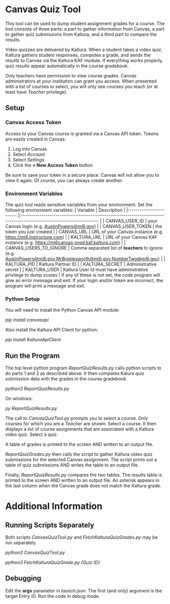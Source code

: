 # Canvas Quiz Tool
This tool can be used to dump student assignment grades for a course.  The tool consists
of three parts:  a part to gather information from Canvas, a part to gather quiz submissions
from Kaltura, and a third part to compare the results.

Video quizzes are delivered by Kaltura.  When a student takes a video quiz, Kaltura gathers
student responses, computes a grade, and sends the results to Canvas via the Kaltura KAF
module.  If everything works properly, quiz results appear automatically in the course
gradebook.

Only teachers have permission to view course grades.  Canvas administrators
at your institution can grant you access.  When presented with a list of courses to
select, you will only see courses you teach (or at least have *Teacher* privilege).

## Setup
### Canvas Access Token
Access to your Canvas course is granted via a Canvas API token.  Tokens are easily created in Canvas:

1. Log into Canvas
2. Select *Account*
3. Select *Settings*
4. Click the **+ New Access Token** button

Be sure to save your token in a secure place.  Canvas will not allow you to view it again.  Of course,
you can always create another.

### Environment Variables
The quiz tool reads sensitive variables from your environment.  Set the following environment variables:
|        Variable        	|                                                     Description                                                     	|
|:----------------------:	|:-------------------------------------------------------------------------------------------------------------------:	|
| CANVAS_USER_ID         	| your Canvas login (e.g. AustinPowers@mi6.gov)                                                                       	|
| CANVAS_USER_TOKEN      	| the token you just created                                                                                          	|
| CANVAS_URL             	| URL of your Canvas instance (e.g. https://mi6.instructure.com)                                                      	|
| KALTURA_URL            	| URL of your Canvas KAF instance (e.g. https://mi6canvas-prod.kaf.kaltura.com)                                       	|
| CANVAS_USERS_TO_IGNORE 	| Comma separated list of **teachers** to ignore (e.g. AustinPowers@mi6.gov,MrBigglesworth@mi6.gov,NumberTwo@mi6.gov) 	|
| KALTURA_PID            	| Kaltura Partner ID                                                                                                  	|
| KALTURA_SECRET         	| Administrative secret                                                                                               	|
| KALTURA_USER           	| Kaltura User Id must have administrative privilege to dump scores                                                   	|
If any of these is not set, the code program will give an error message and exit.  If your login
and/or token are incorrect, the program will print a message and exit.

### Python Setup
You will need to install the Python Canvas API module:

*pip install canvasapi*

Also install the Kaltura API Client for python:

*pip install KalturaApiClient*

## Run the Program
The top level python program *ReportQuizResults.py* calls python scripts to do parts 1 and 2 as described
above.  It then compares Kalura quiz submission data with the grades in the course gradebook.

*python3 ReportQuizResults.py*

On windows:

*py ReportQuizResults.py*

The call to *CanvasQuizTool.py* prompts you to select a course.  Only courses for which you are a *Teacher*
are shown.  Select a course.  It then displays a list of course assignments that are associated with a
Kaltura video quiz.  Select a quiz.

A table of grades is printed to the screen AND written to an output file.

*ReportQuizGrades.py* then calls the script to gather Kaltura video quiz submissions for the selected
Canvas assignment.  The script prints out a table of quiz submissions AND writes the table to an output
file.

Finally, *ReportQuizResults.py* compares the two tables.  The results table is printed to the screen
AND written to an output file.  An asterisk appears in the last column when the Canvas grade does
not match the Kaltura grade.

# Additional Information
## Running Scripts Separately
Both scripts *CanvasQuizTool.py* and *FetchKalturaQuizGrades.py* may be run separately.

*python3 CanvasQuizTool.py*

*python3 FetchKalturaQuizGrade.py {Quiz ID}*

## Debugging
Edit the **args** parameter in *launch.json*.  The first (and only)
argument is the target Entry ID.  Run the code in debug mode.